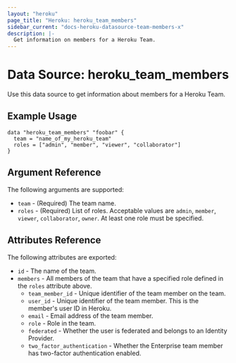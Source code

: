 ```yaml
---
layout: "heroku"
page_title: "Heroku: heroku_team_members"
sidebar_current: "docs-heroku-datasource-team-members-x"
description: |-
  Get information on members for a Heroku Team.
---
```


# Data Source: heroku_team_members

Use this data source to get information about members for a Heroku Team.

## Example Usage

```hcl-terraform
data "heroku_team_members" "foobar" {
  team = "name_of_my_heroku_team"
  roles = ["admin", "member", "viewer", "collaborator"]
}
```

## Argument Reference

The following arguments are supported:

* `team` - (Required) The team name.
* `roles` - (Required) List of roles. Acceptable values are `admin`, `member`, `viewer`, `collaborator`, `owner`.
  At least one role must be specified.

## Attributes Reference

The following attributes are exported:

* `id` - The name of the team.
* `members` - All members of the team that have a specified role defined in the `roles` attribute above.
  * `team_member_id` - Unique identifier of the team member on the team.
  * `user_id` - Unique identifier of the team member. This is the member's user ID in Heroku.
  * `email` - Email address of the team member.
  * `role` - Role in the team.
  * `federated` - Whether the user is federated and belongs to an Identity Provider.
  * `two_factor_authentication` - Whether the Enterprise team member has two-factor authentication enabled.